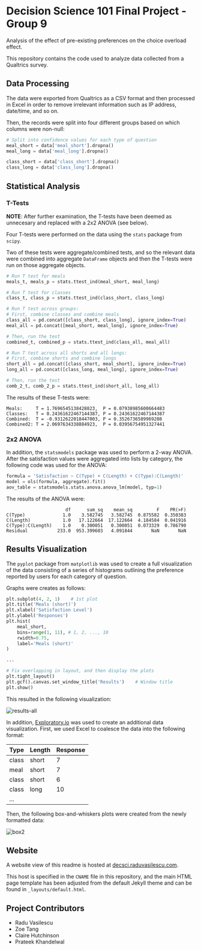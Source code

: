 # Decision Science 101 Final Project - Group 9

Analysis of the effect of pre-existing preferences on the choice overload effect.

This repository contains the code used to analyze data collected from a Qualtrics survey.

## Data Processing

The data were exported from Qualtrics as a CSV format and then processed in Excel in order to remove irrelevant information such as IP address, date/time, and so on.

Then, the records were split into four different groups based on which columns were non-null:

```python
# Split into confidence values for each type of question
meal_short = data['meal_short'].dropna()
meal_long = data['meal_long'].dropna()

class_short = data['class_short'].dropna()
class_long = data['class_long'].dropna()
```

## Statistical Analysis

### T-Tests

**NOTE**: After further examination, the T-tests have been deemed as unnecesary and replaced with a 2x2 ANOVA (see below).


Four T-tests were performed on the data using the `stats` package from `scipy`.

Two of these tests were aggregate/combined tests, and so the relevant data were combined into aggregate `DataFrame` objects and then the T-tests were run on those aggregate objects.

```python
# Run T test for meals
meals_t, meals_p = stats.ttest_ind(meal_short, meal_long)

# Run T test for classes
class_t, class_p = stats.ttest_ind(class_short, class_long)

# Run T test across groups:
# First, combine classes and combine meals
class_all = pd.concat([class_short, class_long], ignore_index=True)
meal_all = pd.concat([meal_short, meal_long], ignore_index=True)

# Then, run the test
combined_t, combined_p = stats.ttest_ind(class_all, meal_all)

# Run T test across all shorts and all longs:
# First, combine shorts and combine longs
short_all = pd.concat([class_short, meal_short], ignore_index=True)
long_all = pd.concat([class_long, meal_long], ignore_index=True)

# Then, run the test
comb_2_t, comb_2_p = stats.ttest_ind(short_all, long_all)
```

The results of these T-tests were:

```
Meals:     T = 1.7696545138428823,  P = 0.07938985600664483
Classes:   T = 0.24361622467144387, P = 0.24361622467144387
Combined:  T = -0.9312622018447003, P = 0.3526736589969208
Combined2: T = 2.0697634338884923,  P = 0.03956754951327441
```

### 2x2 ANOVA

In addition, the `statsmodels` package was used to perform a 2-way ANOVA. After the satisfaction values
were aggregated into lists by category, the following code was used for the ANOVA:

```python
formula = 'Satisfaction ~ C(Type) + C(Length) + C(Type):C(Length)'
model = ols(formula, aggregate).fit()
aov_table = statsmodels.stats.anova.anova_lm(model, typ=1)
```

The results of the ANOVA were:

```
                      df      sum_sq    mean_sq         F    PR(>F)
C(Type)              1.0    3.582745   3.582745  0.875582  0.350383
C(Length)            1.0   17.122664  17.122664  4.184584  0.041916
C(Type):C(Length)    1.0    0.300051   0.300051  0.073329  0.786790
Residual           233.0  953.399603   4.091844       NaN       NaN
```

## Results Visualization

The `pyplot` package from `matplotlib` was used to create a full visualization of the data consisting of a series of histograms outlining the preference reported by users for each category of question.

Graphs were creates as follows:

```python
plt.subplot(4, 2, 1)    # 1st plot
plt.title('Meals (short)')
plt.xlabel('Satisfaction Level')
plt.ylabel('Responses')
plt.hist(
    meal_short,
    bins=range(1, 11), # 1, 2, ..., 10
    rwidth=0.75,
    label='Meals (short)'
)

...

# Fix overlapping in layout, and then display the plots
plt.tight_layout()
plt.gcf().canvas.set_window_title('Results')    # Window title
plt.show()
```

This resulted in the following visualization:

![results-all](https://user-images.githubusercontent.com/10100323/48680965-7879a200-eb6d-11e8-83e7-04011268514a.png)

In addition, [Exploratory.io](https://exploratory.io) was used to create an additional data visualization. First, we used Excel to coalesce the data into the following format:

| Type | Length | Response |
| ---- | ------ | -------- |
| class | short | 7 |
| meal | short | 7 |
| class | short | 6 |
| class | long | 10 |
| ... | 

Then, the following box-and-whiskers plots were created from the newly formatted data:

![box2](https://user-images.githubusercontent.com/10100323/49200394-91066b00-f36a-11e8-9bdd-b3f2b9e91c96.png)


## Website

A website view of this readme is hosted at [decsci.raduvasilescu.com](http://decsci.raduvasilescu.com).

This host is specified in the `CNAME` file in this repository, and the main HTML page template has been adjusted
from the default Jekyll theme and can be found in `_layouts/default.html`.

## Project Contributors

- Radu Vasilescu
- Zoe Tang
- Claire Hutchinson
- Prateek Khandelwal
